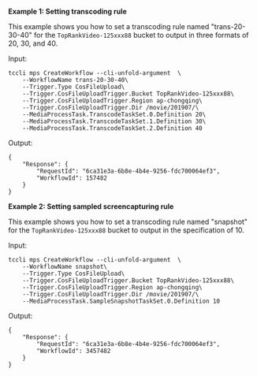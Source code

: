 **Example 1: Setting transcoding rule**

This example shows you how to set a transcoding rule named "trans-20-30-40" for the `TopRankVideo-125xxx88` bucket to output in three formats of 20, 30, and 40.

Input: 

```
tccli mps CreateWorkflow --cli-unfold-argument  \
    --WorkflowName trans-20-30-40\
    --Trigger.Type CosFileUpload\
    --Trigger.CosFileUploadTrigger.Bucket TopRankVideo-125xxx88\
    --Trigger.CosFileUploadTrigger.Region ap-chongqing\
    --Trigger.CosFileUploadTrigger.Dir /movie/201907/\
    --MediaProcessTask.TranscodeTaskSet.0.Definition 20\
    --MediaProcessTask.TranscodeTaskSet.1.Definition 30\
    --MediaProcessTask.TranscodeTaskSet.2.Definition 40
```

Output: 
```
{
    "Response": {
        "RequestId": "6ca31e3a-6b8e-4b4e-9256-fdc700064ef3",
        "WorkflowId": 157482
    }
}
```

**Example 2: Setting sampled screencapturing rule**

This example shows you how to set a transcoding rule named "snapshot" for the `TopRankVideo-125xxx88` bucket to output in the specification of 10.

Input: 

```
tccli mps CreateWorkflow --cli-unfold-argument  \
    --WorkflowName snapshot\
    --Trigger.Type CosFileUpload\
    --Trigger.CosFileUploadTrigger.Bucket TopRankVideo-125xxx88\
    --Trigger.CosFileUploadTrigger.Region ap-chongqing\
    --Trigger.CosFileUploadTrigger.Dir /movie/201907/\
    --MediaProcessTask.SampleSnapshotTaskSet.0.Definition 10
```

Output: 
```
{
    "Response": {
        "RequestId": "6ca31e3a-6b8e-4b4e-9256-fdc700064ef3",
        "WorkflowId": 3457482
    }
}
```

